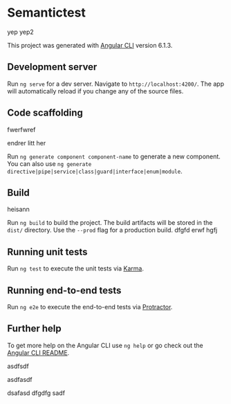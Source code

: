 # Semantictest
yep
yep2


This project was generated with [Angular CLI](https://github.com/angular/angular-cli) version 6.1.3.

## Development server

Run `ng serve` for a dev server. Navigate to `http://localhost:4200/`. The app will automatically reload if you change any of the source files.

## Code scaffolding
fwerfwref


endrer litt her


Run `ng generate component component-name` to generate a new component. You can also use `ng generate directive|pipe|service|class|guard|interface|enum|module`.

## Build

heisann

Run `ng build` to build the project. The build artifacts will be stored in the `dist/` directory. Use the `--prod` flag for a production build.
dfgfd
erwf
hgfj
## Running unit tests

Run `ng test` to execute the unit tests via [Karma](https://karma-runner.github.io).

## Running end-to-end tests

Run `ng e2e` to execute the end-to-end tests via [Protractor](http://www.protractortest.org/).

## Further help

To get more help on the Angular CLI use `ng help` or go check out the [Angular CLI README](https://github.com/angular/angular-cli/blob/master/README.md).

asdfsdf


asdfasdf

dsafasd
dfgdfg 
sadf
